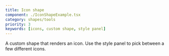 ```yaml
---
title: Icon shape
component: ./IconShapeExample.tsx
category: shapes/tools
priority: 3
keywords: [icons, custom shape, style panel]
---
```


A custom shape that renders an icon. Use the style panel to pick between a few different icons.
